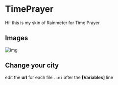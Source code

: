 # TimePrayer

Hi! this is my skin of Rainmeter for Time Prayer 


## Images
![img](https://i.postimg.cc/PqY7SL5N/Screenshot-94.png)



## Change your city

edit the **url** for each file `.ini` after the **[Variables]** line 


